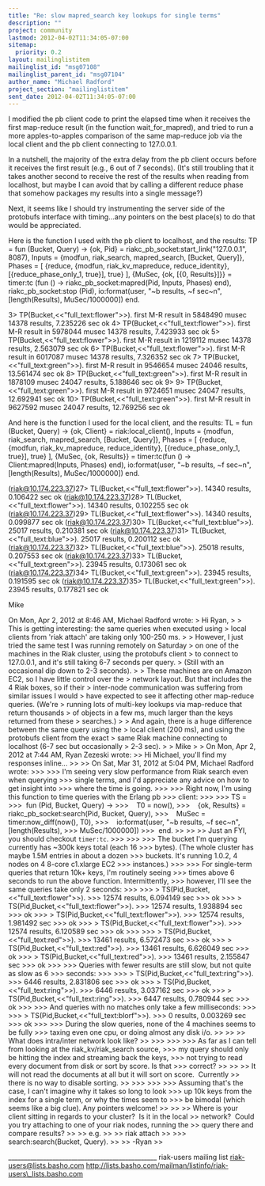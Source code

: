 ```yaml
---
title: "Re: slow mapred_search key lookups for single terms"
description: ""
project: community
lastmod: 2012-04-02T11:34:05-07:00
sitemap:
  priority: 0.2
layout: mailinglistitem
mailinglist_id: "msg07108"
mailinglist_parent_id: "msg07104"
author_name: "Michael Radford"
project_section: "mailinglistitem"
sent_date: 2012-04-02T11:34:05-07:00
---
```



I modified the pb client code to print the elapsed time when it
receives the first map-reduce result (in the function
wait\_for\_mapred), and tried to run a more apples-to-apples comparison
of the same map-reduce job via the local client and the pb client
connecting to 127.0.0.1.

In a nutshell, the majority of the extra delay from the pb client
occurs before it receives the first result (e.g., 6 out of 7 seconds).
(It's still troubling that it takes another second to receive the rest
of the results when reading from localhost, but maybe I can avoid that
by calling a different reduce phase that somehow packages my results
into a single message?)

Next, it seems like I should try instrumenting the server side of the
protobufs interface with timing...any pointers on the best place(s) to
do that would be appreciated.

Here is the function I used with the pb client to localhost, and the results:
TP =
 fun (Bucket, Query) -&gt;
 {ok, Pid} = riakc\_pb\_socket:start\_link("127.0.0.1", 8087),
 Inputs = {modfun, riak\_search, mapred\_search, [Bucket, Query]},
 Phases =
 [ {reduce,
 {modfun, riak\_kv\_mapreduce, reduce\_identity},
 [{reduce\_phase\_only\_1, true}],
 true} ],
 {MuSec, {ok, [{0, Results}]}} =
 timer:tc (fun () -&gt; riakc\_pb\_socket:mapred(Pid, Inputs, Phases) end),
 riakc\_pb\_socket:stop (Pid),
 io:format(user, "~b results, ~f sec~n", [length(Results), MuSec/1000000])
 end.

3&gt; TP(Bucket,&lt;&lt;"full\_text:flower"&gt;&gt;).
first M-R result in 5848490 musec
14378 results, 7.235226 sec
ok
4&gt; TP(Bucket,&lt;&lt;"full\_text:flower"&gt;&gt;).
first M-R result in 5978044 musec
14378 results, 7.423933 sec
ok
5&gt; TP(Bucket,&lt;&lt;"full\_text:flower"&gt;&gt;).
first M-R result in 1219112 musec
14378 results, 2.563079 sec
ok
6&gt; TP(Bucket,&lt;&lt;"full\_text:flower"&gt;&gt;).
first M-R result in 6017087 musec
14378 results, 7.326352 sec
ok
7&gt; TP(Bucket,&lt;&lt;"full\_text:green"&gt;&gt;).
first M-R result in 9546654 musec
24046 results, 13.561474 sec
ok
8&gt; TP(Bucket,&lt;&lt;"full\_text:green"&gt;&gt;).
first M-R result in 1878109 musec
24047 results, 5.188646 sec
ok
9&gt;
9&gt; TP(Bucket,&lt;&lt;"full\_text:green"&gt;&gt;).
first M-R result in 9724651 musec
24047 results, 12.692941 sec
ok
10&gt; TP(Bucket,&lt;&lt;"full\_text:green"&gt;&gt;).
first M-R result in 9627592 musec
24047 results, 12.769256 sec
ok

And here is the function I used for the local client, and the results:
TL =
 fun (Bucket, Query) -&gt;
 {ok, Client} = riak:local\_client(),
 Inputs = {modfun, riak\_search, mapred\_search, [Bucket, Query]},
 Phases =
 [ {reduce,
 {modfun, riak\_kv\_mapreduce, reduce\_identity},
 [{reduce\_phase\_only\_1, true}],
 true} ],
 {MuSec, {ok, Results}} =
 timer:tc(fun () -&gt; Client:mapred(Inputs, Phases) end),
 io:format(user, "~b results, ~f sec~n", [length(Results), MuSec/1000000])
 end.

(riak@10.174.223.37)27&gt; TL(Bucket,&lt;&lt;"full\_text:flower"&gt;&gt;).
14340 results, 0.106422 sec
ok
(riak@10.174.223.37)28&gt; TL(Bucket,&lt;&lt;"full\_text:flower"&gt;&gt;).
14340 results, 0.102255 sec
ok
(riak@10.174.223.37)29&gt; TL(Bucket,&lt;&lt;"full\_text:flower"&gt;&gt;).
14340 results, 0.099877 sec
ok
(riak@10.174.223.37)30&gt; TL(Bucket,&lt;&lt;"full\_text:blue"&gt;&gt;).
25017 results, 0.210381 sec
ok
(riak@10.174.223.37)31&gt; TL(Bucket,&lt;&lt;"full\_text:blue"&gt;&gt;).
25017 results, 0.200112 sec
ok
(riak@10.174.223.37)32&gt; TL(Bucket,&lt;&lt;"full\_text:blue"&gt;&gt;).
25018 results, 0.207553 sec
ok
(riak@10.174.223.37)33&gt; TL(Bucket,&lt;&lt;"full\_text:green"&gt;&gt;).
23945 results, 0.173061 sec
ok
(riak@10.174.223.37)34&gt; TL(Bucket,&lt;&lt;"full\_text:green"&gt;&gt;).
23945 results, 0.191595 sec
ok
(riak@10.174.223.37)35&gt; TL(Bucket,&lt;&lt;"full\_text:green"&gt;&gt;).
23945 results, 0.177821 sec
ok

Mike

On Mon, Apr 2, 2012 at 8:46 AM, Michael Radford  wrote:
&gt; Hi Ryan,
&gt;
&gt; This is getting interesting: the same queries when executed using
&gt; local clients from 'riak attach' are taking only 100-250 ms.
&gt;
&gt; However, I just tried the same test I was running remotely on Saturday
&gt; on one of the machines in the Riak cluster, using the protobufs client
&gt; to connect to 127.0.0.1, and it's still taking 6-7 seconds per query.
&gt; (Still with an occasional dip down to 2-3 seconds).
&gt;
&gt; These machines are on Amazon EC2, so I have little control over the
&gt; network layout. But that includes the 4 Riak boxes, so if their
&gt; inter-node communication was suffering from similar issues I would
&gt; have expected to see it affecting other map-reduce queries. (We're
&gt; running lots of multi-key lookups via map-reduce that return thousands
&gt; of objects in a few ms, much larger than the keys returned from these
&gt; searches.)
&gt;
&gt; And again, there is a huge difference between the same query using the
&gt; local client (200 ms), and using the protobufs client from the exact
&gt; same Riak machine connecting to localhost (6-7 sec but occasionally
&gt; 2-3 sec).
&gt;
&gt; Mike
&gt;
&gt; On Mon, Apr 2, 2012 at 7:44 AM, Ryan Zezeski  wrote:
&gt;&gt; Hi Michael, you'll find my responses inline...
&gt;&gt;
&gt;&gt; On Sat, Mar 31, 2012 at 5:04 PM, Michael Radford  wrote:
&gt;&gt;&gt;
&gt;&gt;&gt; I'm seeing very slow performance from Riak search even when querying
&gt;&gt;&gt; single terms, and I'd appreciate any advice on how to get insight into
&gt;&gt;&gt; where the time is going.
&gt;&gt;&gt;
&gt;&gt;&gt; Right now, I'm using this function to time queries with the Erlang pb
&gt;&gt;&gt; client:
&gt;&gt;&gt;
&gt;&gt;&gt; TS =
&gt;&gt;&gt;  fun (Pid, Bucket, Query) -&gt;
&gt;&gt;&gt;    T0 = now(),
&gt;&gt;&gt;    {ok, Results} = riakc\_pb\_socket:search(Pid, Bucket, Query),
&gt;&gt;&gt;    MuSec = timer:now\_diff(now(), T0),
&gt;&gt;&gt;    io:format(user, "~b results, ~f sec~n", [length(Results),
&gt;&gt;&gt; MuSec/1000000])
&gt;&gt;&gt;  end.
&gt;&gt;
&gt;&gt;
&gt;&gt; Just an FYI, you should checkout `timer:tc`.
&gt;&gt;&gt;
&gt;&gt;&gt;
&gt;&gt;&gt; The bucket I'm querying currently has ~300k keys total (each 16
&gt;&gt;&gt; bytes). (The whole cluster has maybe 1.5M entries in about a dozen
&gt;&gt;&gt; buckets. It's running 1.0.2, 4 nodes on 4 8-core c1.xlarge EC2
&gt;&gt;&gt; instances.)
&gt;&gt;&gt;
&gt;&gt;&gt; For single-term queries that return 10k+ keys, I'm routinely seeing
&gt;&gt;&gt; times above 6 seconds to run the above function. Intermittently,
&gt;&gt;&gt; however, I'll see the same queries take only 2 seconds:
&gt;&gt;&gt;
&gt;&gt;&gt; &gt; TS(Pid,Bucket,&lt;&lt;"full\_text:flower"&gt;&gt;).
&gt;&gt;&gt; 12574 results, 6.094149 sec
&gt;&gt;&gt; ok
&gt;&gt;&gt; &gt; TS(Pid,Bucket,&lt;&lt;"full\_text:flower"&gt;&gt;).
&gt;&gt;&gt; 12574 results, 1.938894 sec
&gt;&gt;&gt; ok
&gt;&gt;&gt; &gt; TS(Pid,Bucket,&lt;&lt;"full\_text:flower"&gt;&gt;).
&gt;&gt;&gt; 12574 results, 1.981492 sec
&gt;&gt;&gt; ok
&gt;&gt;&gt; &gt; TS(Pid,Bucket,&lt;&lt;"full\_text:flower"&gt;&gt;).
&gt;&gt;&gt; 12574 results, 6.120589 sec
&gt;&gt;&gt; ok
&gt;&gt;&gt;
&gt;&gt;&gt; &gt; TS(Pid,Bucket,&lt;&lt;"full\_text:red"&gt;&gt;).
&gt;&gt;&gt; 13461 results, 6.572473 sec
&gt;&gt;&gt; ok
&gt;&gt;&gt; &gt; TS(Pid,Bucket,&lt;&lt;"full\_text:red"&gt;&gt;).
&gt;&gt;&gt; 13461 results, 6.626049 sec
&gt;&gt;&gt; ok
&gt;&gt;&gt; &gt; TS(Pid,Bucket,&lt;&lt;"full\_text:red"&gt;&gt;).
&gt;&gt;&gt; 13461 results, 2.155847 sec
&gt;&gt;&gt; ok
&gt;&gt;&gt;
&gt;&gt;&gt; Queries with fewer results are still slow, but not quite as slow as 6
&gt;&gt;&gt; seconds:
&gt;&gt;&gt;
&gt;&gt;&gt; &gt; TS(Pid,Bucket,&lt;&lt;"full\_text:ring"&gt;&gt;).
&gt;&gt;&gt; 6446 results, 2.831806 sec
&gt;&gt;&gt; ok
&gt;&gt;&gt; &gt; TS(Pid,Bucket,&lt;&lt;"full\_text:ring"&gt;&gt;).
&gt;&gt;&gt; 6446 results, 3.037162 sec
&gt;&gt;&gt; ok
&gt;&gt;&gt; &gt; TS(Pid,Bucket,&lt;&lt;"full\_text:ring"&gt;&gt;).
&gt;&gt;&gt; 6447 results, 0.780944 sec
&gt;&gt;&gt; ok
&gt;&gt;&gt;
&gt;&gt;&gt; And queries with no matches only take a few milliseconds:
&gt;&gt;&gt;
&gt;&gt;&gt; &gt; TS(Pid,Bucket,&lt;&lt;"full\_text:blorf"&gt;&gt;).
&gt;&gt;&gt; 0 results, 0.003269 sec
&gt;&gt;&gt; ok
&gt;&gt;&gt;
&gt;&gt;&gt; During the slow queries, none of the 4 machines seems to be fully
&gt;&gt;&gt; taxing even one cpu, or doing almost any disk i/o.
&gt;&gt;
&gt;&gt;
&gt;&gt; What does intra/inter network look like?
&gt;&gt;
&gt;&gt;&gt;
&gt;&gt;&gt;
&gt;&gt;&gt; As far as I can tell from looking at the riak\_kv/riak\_search source,
&gt;&gt;&gt; my query should only be hitting the index and streaming back the keys,
&gt;&gt;&gt; not trying to read every document from disk or sort by score. Is that
&gt;&gt;&gt; correct?
&gt;&gt;
&gt;&gt;
&gt;&gt; It will not read the documents at all but it will sort on score.  Currently
&gt;&gt; there is no way to disable sorting.
&gt;&gt;
&gt;&gt;&gt;
&gt;&gt;&gt;
&gt;&gt;&gt; Assuming that's the case, I can't imagine why it takes so long to look
&gt;&gt;&gt; up 10k keys from the index for a single term, or why the times seem to
&gt;&gt;&gt; be bimodal (which seems like a big clue). Any pointers welcome!
&gt;&gt;
&gt;&gt;
&gt;&gt; Where is your client sitting in regards to your cluster?  Is it in the local
&gt;&gt; network?  Could you try attaching to one of your riak nodes, running the
&gt;&gt; query there and compare results?
&gt;&gt;
&gt;&gt; e.g.
&gt;&gt;
&gt;&gt; riak attach
&gt;&gt;
&gt;&gt;&gt; search:search(Bucket, Query).
&gt;&gt;
&gt;&gt; -Ryan
&gt;&gt;

\_\_\_\_\_\_\_\_\_\_\_\_\_\_\_\_\_\_\_\_\_\_\_\_\_\_\_\_\_\_\_\_\_\_\_\_\_\_\_\_\_\_\_\_\_\_\_
riak-users mailing list
riak-users@lists.basho.com
http://lists.basho.com/mailman/listinfo/riak-users\_lists.basho.com

